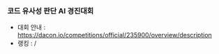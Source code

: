 ### 코드 유사성 판단 AI 경진대회
- 대회 안내 : <https://dacon.io/competitions/official/235900/overview/description>
- 랭킹 : /  

